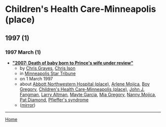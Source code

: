 # Children's Health Care-Minneapolis (place)

## 1997 (1)

### 1997 March (1)

 - [**"2007: Death of baby born to Prince&#039;s wife under review"**](https://www.startribune.com/2007-death-of-baby-born-to-prince-s-wife-under-review/11466661/)
    - by [Chris Graves](../../../authors/chris-graves/index.md), [Chris Ison](../../../authors/chris-ison/index.md)
    - in [Minneapolis Star Tribune](../../../publications/k-o/minneapolis-star-tribune/index.md)
    - on 1 March 1997
    - about [Abbott Northwestern Hospital (place)](../../../topics/place/abbott-northwestern-hospital/index.md), [Arlene Mojica](../../../topics/arlene-mojica/index.md), [Boy Gregory](../../../topics/boy-gregory/index.md), [Children's Health Care-Minneapolis (place)](../../../topics/place/children-s-health-care-minneapolis/index.md), [John J. Fangman](../../../topics/john-j-fangman/index.md), [Larry Altman](../../../topics/larry-altman/index.md), [Mayte Garcia](../../../topics/mayte-garcia/index.md), [Mia Gregory](../../../topics/mia-gregory/index.md), [Nanny Mojica](../../../topics/nanny-mojica/index.md), [Pat Diamond](../../../topics/pat-diamond/index.md), [Pfieffer's syndrome](../../../topics/pfieffer-s-syndrome/index.md)
    - ([mirror](https://web.archive.org/web/*/https://www.startribune.com/2007-death-of-baby-born-to-prince-s-wife-under-review/11466661/))

----

[Home](../index.md)
